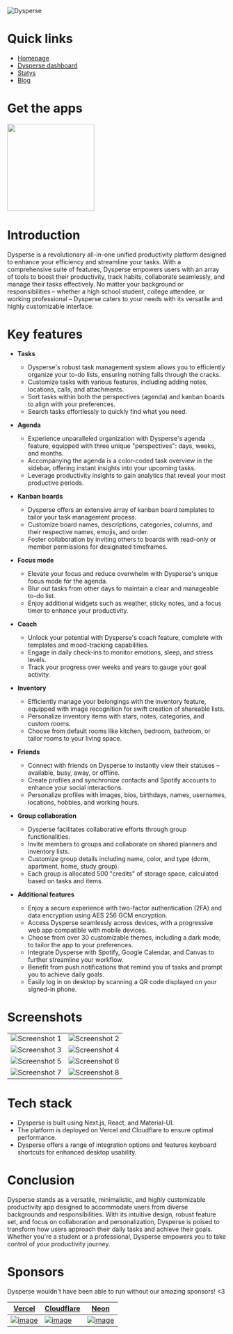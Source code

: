 ![Dysperse](https://socialify.git.ci/Dysperse/Dysperse/image?description=1&descriptionEditable=The%20new%20standard%20for%20productivity&font=Jost&issues=1&logo=https%3A%2F%2Fassets.dysperse.com%2Fv8%2Fios%2F512.png&name=1&pattern=Plus&stargazers=1&theme=Auto) 

# **Quick links**
* [Homepage](https://dysperse.com)
* [Dysperse dashboard](https://my.dysperse.com)
* [Statys](https://status.dysperse.com)
* [Blog](https://blog.dysperse.com)

# **Get the apps**


<a href="https://apps.microsoft.com/store/detail/9N42Z6V0RL94?launch=true&mode=mini">
	<img src="https://get.microsoft.com/images/en-US%20dark.svg" width="200"/>
</a>


# **Introduction**

Dysperse is a revolutionary all-in-one unified productivity platform designed to enhance your efficiency and streamline your tasks. With a comprehensive suite of features, Dysperse empowers users with an array of tools to boost their productivity, track habits, collaborate seamlessly, and manage their tasks effectively. No matter your background or responsibilities – whether a high school student, college attendee, or working professional – Dysperse caters to your needs with its versatile and highly customizable interface.

# **Key features**

- **Tasks**
  - Dysperse's robust task management system allows you to efficiently organize your to-do lists, ensuring nothing falls through the cracks.
  - Customize tasks with various features, including adding notes, locations, calls, and attachments.
  - Sort tasks within both the perspectives (agenda) and kanban boards to align with your preferences.
  - Search tasks effortlessly to quickly find what you need.

- **Agenda**
  - Experience unparalleled organization with Dysperse's agenda feature, equipped with three unique "perspectives": days, weeks, and months.
  - Accompanying the agenda is a color-coded task overview in the sidebar, offering instant insights into your upcoming tasks.
  - Leverage productivity insights to gain analytics that reveal your most productive periods.

- **Kanban boards**
  - Dysperse offers an extensive array of kanban board templates to tailor your task management process.
  - Customize board names, descriptions, categories, columns, and their respective names, emojis, and order.
  - Foster collaboration by inviting others to boards with read-only or member permissions for designated timeframes.

- **Focus mode**
  - Elevate your focus and reduce overwhelm with Dysperse's unique focus mode for the agenda.
  - Blur out tasks from other days to maintain a clear and manageable to-do list.
  - Enjoy additional widgets such as weather, sticky notes, and a focus timer to enhance your productivity.

- **Coach**
  - Unlock your potential with Dysperse's coach feature, complete with templates and mood-tracking capabilities.
  - Engage in daily check-ins to monitor emotions, sleep, and stress levels.
  - Track your progress over weeks and years to gauge your goal activity.

- **Inventory**
  - Efficiently manage your belongings with the inventory feature, equipped with image recognition for swift creation of shareable lists.
  - Personalize inventory items with stars, notes, categories, and custom rooms.
  - Choose from default rooms like kitchen, bedroom, bathroom, or tailor rooms to your living space.

- **Friends**
  - Connect with friends on Dysperse to instantly view their statuses – available, busy, away, or offline.
  - Create profiles and synchronize contacts and Spotify accounts to enhance your social interactions.
  - Personalize profiles with images, bios, birthdays, names, usernames, locations, hobbies, and working hours.

- **Group collaboration** 
  - Dysperse facilitates collaborative efforts through group functionalities.
  - Invite members to groups and collaborate on shared planners and inventory lists.
  - Customize group details including name, color, and type (dorm, apartment, home, study group).
  - Each group is allocated 500 "credits" of storage space, calculated based on tasks and items.

- **Additional features**
  - Enjoy a secure experience with two-factor authentication (2FA) and data encryption using AES 256 GCM encryption.
  - Access Dysperse seamlessly across devices, with a progressive web app compatible with mobile devices.
  - Choose from over 30 customizable themes, including a dark mode, to tailor the app to your preferences.
  - Integrate Dysperse with Spotify, Google Calendar, and Canvas to further streamline your workflow.
  - Benefit from push notifications that remind you of tasks and prompt you to achieve daily goals.
  - Easily log in on desktop by scanning a QR code displayed on your signed-in phone.

# **Screenshots**

| | |
|---|---|
| ![Screenshot 1](https://my.dysperse.com/screenshots/1.png) | ![Screenshot 2](https://my.dysperse.com/screenshots/2.png) |
| ![Screenshot 3](https://my.dysperse.com/screenshots/3.png) | ![Screenshot 4](https://my.dysperse.com/screenshots/4.png) |
| ![Screenshot 5](https://my.dysperse.com/screenshots/5.png) | ![Screenshot 6](https://my.dysperse.com/screenshots/6.png) |
| ![Screenshot 7](https://my.dysperse.com/screenshots/7.png) | ![Screenshot 8](https://my.dysperse.com/screenshots/8.png) |

# **Tech stack**

- Dysperse is built using Next.js, React, and Material-UI.
- The platform is deployed on Vercel and Cloudflare to ensure optimal performance.
- Dysperse offers a range of integration options and features keyboard shortcuts for enhanced desktop usability.

# **Conclusion**

Dysperse stands as a versatile, minimalistic, and highly customizable productivity app designed to accommodate users from diverse backgrounds and responsibilities. With its intuitive design, robust feature set, and focus on collaboration and personalization, Dysperse is poised to transform how users approach their daily tasks and achieve their goals. Whether you're a student or a professional, Dysperse empowers you to take control of your productivity journey.


# **Sponsors**
Dysperse wouldn't have been able to run without our amazing sponsors! <3

| [Vercel](https://vercel.com?utm_source=dysperse&utm_campaign=oss) | [Cloudflare](https://cloudflare.com/?utm_source=dysperse) | [Neon](https://neon.tech?utm_source=dysperse) |
|---|---|---|
| [![image](https://github.com/Dysperse/Dysperse/assets/77016441/a1432962-69f1-4efb-8b5c-6fdbc6e8cc12)](https://vercel.com?utm_source=dysperse&utm_campaign=oss) | [![image](https://dysperse.com/sponsors/cloudflare.png)](https://cloudflare.com?utm_source=dysperse) | [![image](https://dysperse.com/sponsors/neon.png)](https://neon.tech?utm_source=dysperse) |
